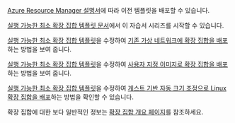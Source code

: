 [Azure Resource Manager 설명서](../articles/azure-resource-manager/resource-group-template-deploy.md)에 따라 이전 템플릿을 배포할 수 있습니다.

[실행 가능한 최소 확장 집합 템플릿 문서](../articles/virtual-machine-scale-sets/virtual-machine-scale-sets-mvss-start.md)에서 이 자습서 시리즈를 시작할 수 있습니다.

[실행 가능한 최소 확장 집합 템플릿](../articles/virtual-machine-scale-sets/virtual-machine-scale-sets-mvss-start.md)을 수정하여 [기존 가상 네트워크에 확장 집합을 배포](../articles/virtual-machine-scale-sets/virtual-machine-scale-sets-mvss-existing-vnet.md)하는 방법을 보여 줍니다.

[실행 가능한 최소 확장 집합 템플릿](../articles/virtual-machine-scale-sets/virtual-machine-scale-sets-mvss-start.md)을 수정하여 [사용자 지정 이미지로 확장 집합을 배포](../articles/virtual-machine-scale-sets/virtual-machine-scale-sets-mvss-custom-image.md)하는 방법을 보여 줍니다.

[실행 가능한 최소 확장 집합 템플릿](../articles/virtual-machine-scale-sets/virtual-machine-scale-sets-mvss-start.md)을 수정하여 [게스트 기반 자동 크기 조정으로 Linux 확장 집합을 배포](../articles/virtual-machine-scale-sets/virtual-machine-scale-sets-mvss-guest-based-autoscale-linux.md)하는 방법을 확인할 수 있습니다.

확장 집합에 대한 보다 일반적인 정보는 [확장 집합 개요 페이지](../articles/virtual-machine-scale-sets/virtual-machine-scale-sets-overview.md)를 참조하세요.
